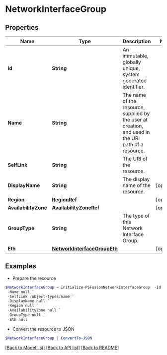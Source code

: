 # NetworkInterfaceGroup
## Properties

Name | Type | Description | Notes
------------ | ------------- | ------------- | -------------
**Id** | **String** | An immutable, globally unique, system generated identifier. | 
**Name** | **String** | The name of the resource, supplied by the user at creation, and used in the URI path of a resource. | 
**SelfLink** | **String** | The URI of the resource. | 
**DisplayName** | **String** | The display name of the resource. | [optional] 
**Region** | [**RegionRef**](RegionRef.md) |  | [optional] 
**AvailabilityZone** | [**AvailabilityZoneRef**](AvailabilityZoneRef.md) |  | [optional] 
**GroupType** | **String** | The type of this Network Interface Group. | 
**Eth** | [**NetworkInterfaceGroupEth**](NetworkInterfaceGroupEth.md) |  | [optional] 

## Examples

- Prepare the resource
```powershell
$NetworkInterfaceGroup = Initialize-PSFusionNetworkInterfaceGroup  -Id null `
 -Name null `
 -SelfLink /object-types/name `
 -DisplayName null `
 -Region null `
 -AvailabilityZone null `
 -GroupType null `
 -Eth null
```

- Convert the resource to JSON
```powershell
$NetworkInterfaceGroup | ConvertTo-JSON
```

[[Back to Model list]](../README.md#documentation-for-models) [[Back to API list]](../README.md#documentation-for-api-endpoints) [[Back to README]](../README.md)

